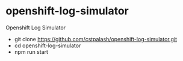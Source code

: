 # openshift-log-simulator
Openshift Log Simulator

- git clone https://github.com/cstpalash/openshift-log-simulator.git
- cd openshift-log-simulator
- npm run start
